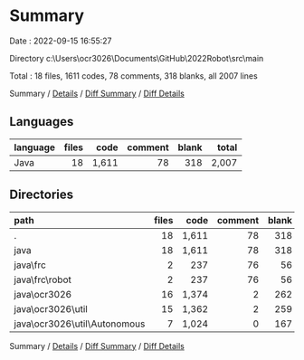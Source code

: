 # Summary

Date : 2022-09-15 16:55:27

Directory c:\\Users\\ocr3026\\Documents\\GitHub\\2022Robot\\src\\main

Total : 18 files,  1611 codes, 78 comments, 318 blanks, all 2007 lines

Summary / [Details](details.md) / [Diff Summary](diff.md) / [Diff Details](diff-details.md)

## Languages
| language | files | code | comment | blank | total |
| :--- | ---: | ---: | ---: | ---: | ---: |
| Java | 18 | 1,611 | 78 | 318 | 2,007 |

## Directories
| path | files | code | comment | blank | total |
| :--- | ---: | ---: | ---: | ---: | ---: |
| . | 18 | 1,611 | 78 | 318 | 2,007 |
| java | 18 | 1,611 | 78 | 318 | 2,007 |
| java\\frc | 2 | 237 | 76 | 56 | 369 |
| java\\frc\\robot | 2 | 237 | 76 | 56 | 369 |
| java\\ocr3026 | 16 | 1,374 | 2 | 262 | 1,638 |
| java\\ocr3026\\util | 15 | 1,362 | 2 | 259 | 1,623 |
| java\\ocr3026\\util\\Autonomous | 7 | 1,024 | 0 | 167 | 1,191 |

Summary / [Details](details.md) / [Diff Summary](diff.md) / [Diff Details](diff-details.md)